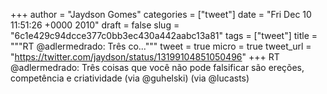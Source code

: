 
+++
author = "Jaydson Gomes"
categories = ["tweet"]
date = "Fri Dec 10 11:51:26 +0000 2010"
draft = false
slug = "6c1e429c94dcce377c0bb3ec430a442aabc13a81"
tags = ["tweet"]
title = """RT @adlermedrado: Três co..."""
tweet = true
micro = true
tweet_url = "https://twitter.com/jaydson/status/13199104851050496"
+++
RT @adlermedrado: Três coisas que você não pode falsificar são ereções, competência e criatividade (via @guhelski) (via @lucasts)
